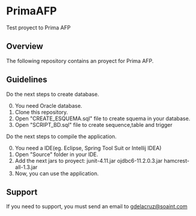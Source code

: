 # PrimaAFP
Test proyect to Prima AFP

## Overview
The following repository contains an proyect for Prima AFP.

## Guidelines

Do the next steps to create database.

0. You need Oracle database.
1. Clone this repository.
2. Open "CREATE_ESQUEMA.sql" file to create squema in your database.
3. Open "SCRIPT_BD.sql" file to create sequence,table and trigger

Do the next steps to compile the application.

0. You need a IDE(eg. Eclipse, Spring Tool Suit or Intellij IDEA)
1. Open "Source" folder in your IDE.
2. Add the next jars to proyect:
	junit-4.11.jar
	ojdbc6-11.2.0.3.jar
	hamcrest-all-1.3.jar
3. Now, you can use the application.

## Support
If you need to support, you must send an email to gdelacruz@soaint.com 
